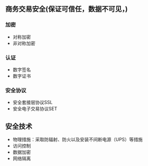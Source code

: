 ## 商务交易安全(保证可信任，数据不可见，)
### 加密
- 对称加密
- 非对称加密

### 认证
- 数字签名
- 数字证书

### 安全协议
- 安全套接层协议SSL
- 安全电子交易协议SET


## 安全技术
- 物理措施：采取防辐射、防火以及安装不间断电源（UPS）等措施
- 访问控制
- 数据加密
- 网络隔离